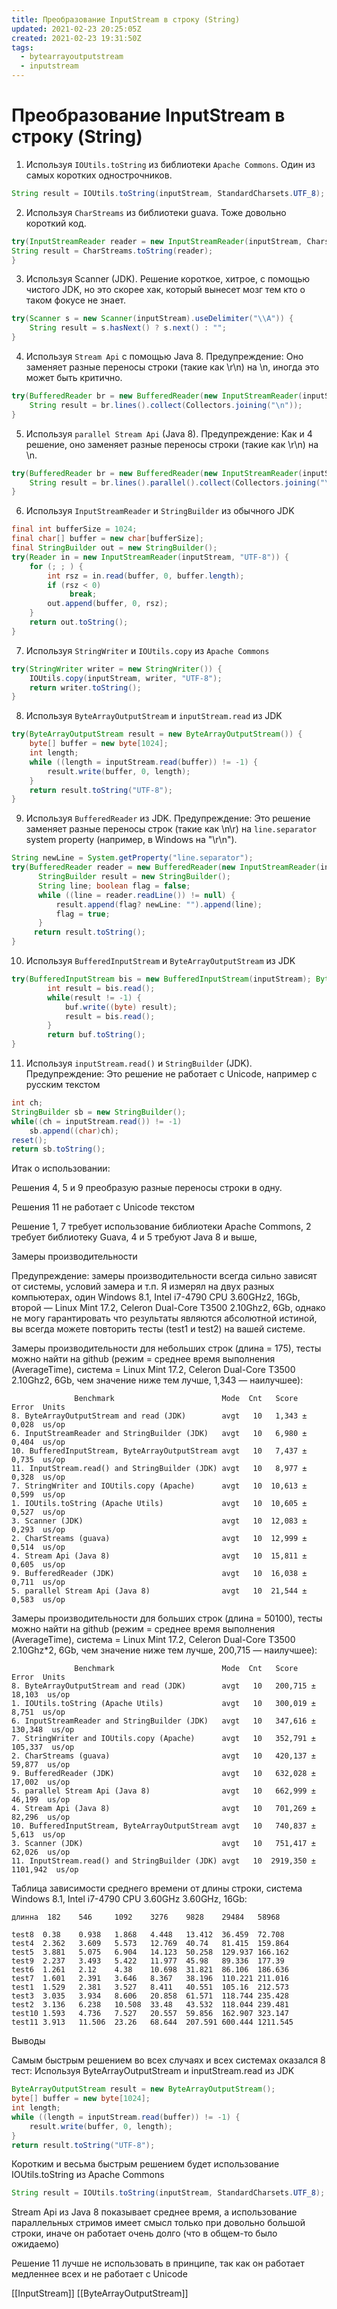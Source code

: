 ```yaml
---
title: Преобразование InputStream в строку (String)
updated: 2021-02-23 20:25:05Z
created: 2021-02-23 19:31:50Z
tags:
  - bytearrayoutputstream
  - inputstream
---
```


# Преобразование InputStream в строку (String)

1.  Используя `IOUtils.toString` из библиотеки `Apache Commons`. Один из самых коротких однострочников.


```java
String result = IOUtils.toString(inputStream, StandardCharsets.UTF_8);

```

2.  Используя `CharStreams` из библиотеки guava. Тоже довольно короткий код.

```java
try(InputStreamReader reader = new InputStreamReader(inputStream, Charsets.UTF_8)) {
String result = CharStreams.toString(reader);
}
```

3.  Используя Scanner (JDK). Решение короткое, хитрое, с помощью чистого JDK, но это скорее хак, который вынесет мозг тем кто о таком фокусе не знает.

```java
try(Scanner s = new Scanner(inputStream).useDelimiter("\\A")) {            
    String result = s.hasNext() ? s.next() : "";
}
```

4.  Используя `Stream Api` с помощью Java 8. Предупреждение: Оно заменяет разные переносы строки (такие как \\r\\n) на \\n, иногда это может быть критично.

```java
try(BufferedReader br = new BufferedReader(new InputStreamReader(inputStream))) {
    String result = br.lines().collect(Collectors.joining("\n"));
}
```

5.  Используя `parallel Stream Api` (Java 8). Предупреждение: Как и 4 решение, оно заменяет разные переносы строки (такие как \\r\\n) на \\n.

```java
try(BufferedReader br = new BufferedReader(new InputStreamReader(inputStream))) {
    String result = br.lines().parallel().collect(Collectors.joining("\n"));
}
```

6.  Используя `InputStreamReader` и `StringBuilder` из обычного JDK

```java
final int bufferSize = 1024;
final char[] buffer = new char[bufferSize];
final StringBuilder out = new StringBuilder();
try(Reader in = new InputStreamReader(inputStream, "UTF-8")) {
    for (; ; ) {
        int rsz = in.read(buffer, 0, buffer.length);
        if (rsz < 0)
             break;
        out.append(buffer, 0, rsz);
    }
    return out.toString();
}
```

7.  Используя `StringWriter` и `IOUtils.copy` из `Apache Commons`

```java
try(StringWriter writer = new StringWriter()) {
    IOUtils.copy(inputStream, writer, "UTF-8");
    return writer.toString();
}
```

8.  Используя `ByteArrayOutputStream` и `inputStream.read` из JDK

```java
try(ByteArrayOutputStream result = new ByteArrayOutputStream()) {
    byte[] buffer = new byte[1024];
    int length;
    while ((length = inputStream.read(buffer)) != -1) {
        result.write(buffer, 0, length);
    }
    return result.toString("UTF-8");
}
```

9.  Используя `BufferedReader` из JDK. Предупреждение: Это решение заменяет разные переносы строк (такие как \\n\\r) на `line.separator` system property (например, в Windows на "\\r\\n").

```java
String newLine = System.getProperty("line.separator");
try(BufferedReader reader = new BufferedReader(new InputStreamReader(inputStream))) {
      StringBuilder result = new StringBuilder();
      String line; boolean flag = false;
      while ((line = reader.readLine()) != null) {
          result.append(flag? newLine: "").append(line);
          flag = true;
      }
     return result.toString();
}
```

10. Используя `BufferedInputStream` и `ByteArrayOutputStream` из JDK

```java
try(BufferedInputStream bis = new BufferedInputStream(inputStream); ByteArrayOutputStream buf = new ByteArrayOutputStream()) {
        int result = bis.read();
        while(result != -1) {
            buf.write((byte) result);
            result = bis.read();
        }
        return buf.toString();
}
```

11. Используя `inputStream.read()` и `StringBuilder` (JDK). Предупреждение: Это решение не работает с Unicode, например с русским текстом

```java
int ch;
StringBuilder sb = new StringBuilder();
while((ch = inputStream.read()) != -1)
    sb.append((char)ch);
reset();
return sb.toString();
```

Итак о использовании:

Решения 4, 5 и 9 преобразую разные переносы строки в одну.

Решения 11 не работает с Unicode текстом

Решение 1, 7 требует использование библиотеки Apache Commons, 2 требует библиотеку Guava, 4 и 5 требуют Java 8 и выше,

Замеры производительности

Предупреждение: замеры производительности всегда сильно зависят от системы, условий замера и т.п. Я измерял на двух разных компьютерах, один Windows 8.1, Intel i7-4790 CPU 3.60GHz2, 16Gb, второй — Linux Mint 17.2, Celeron Dual-Core T3500 2.10Ghz2, 6Gb, однако не могу гарантировать что результаты являются абсолютной истиной, вы всегда можете повторить тесты (test1 и test2) на вашей системе.

Замеры производительности для небольших строк (длина = 175), тесты можно найти на github (режим = среднее время выполнения (AverageTime), система = Linux Mint 17.2, Celeron Dual-Core T3500 2.10Ghz2, 6Gb, чем значение ниже тем лучше, 1,343 — наилучшее):

```
              Benchmark                        Mode  Cnt   Score   Error  Units
8. ByteArrayOutputStream and read (JDK)        avgt   10   1,343 ± 0,028  us/op
6. InputStreamReader and StringBuilder (JDK)   avgt   10   6,980 ± 0,404  us/op
10. BufferedInputStream, ByteArrayOutputStream avgt   10   7,437 ± 0,735  us/op
11. InputStream.read() and StringBuilder (JDK) avgt   10   8,977 ± 0,328  us/op
7. StringWriter and IOUtils.copy (Apache)      avgt   10  10,613 ± 0,599  us/op
1. IOUtils.toString (Apache Utils)             avgt   10  10,605 ± 0,527  us/op
3. Scanner (JDK)                               avgt   10  12,083 ± 0,293  us/op
2. CharStreams (guava)                         avgt   10  12,999 ± 0,514  us/op
4. Stream Api (Java 8)                         avgt   10  15,811 ± 0,605  us/op
9. BufferedReader (JDK)                        avgt   10  16,038 ± 0,711  us/op
5. parallel Stream Api (Java 8)                avgt   10  21,544 ± 0,583  us/op
```

Замеры производительности для больших строк (длина = 50100), тесты можно найти на github (режим = среднее время выполнения (AverageTime), система = Linux Mint 17.2, Celeron Dual-Core T3500 2.10Ghz*2, 6Gb, чем значение ниже тем лучше, 200,715 — наилучшее):

```
              Benchmark                        Mode  Cnt   Score        Error  Units
8. ByteArrayOutputStream and read (JDK)        avgt   10   200,715 ±   18,103  us/op
1. IOUtils.toString (Apache Utils)             avgt   10   300,019 ±    8,751  us/op
6. InputStreamReader and StringBuilder (JDK)   avgt   10   347,616 ±  130,348  us/op
7. StringWriter and IOUtils.copy (Apache)      avgt   10   352,791 ±  105,337  us/op
2. CharStreams (guava)                         avgt   10   420,137 ±   59,877  us/op
9. BufferedReader (JDK)                        avgt   10   632,028 ±   17,002  us/op
5. parallel Stream Api (Java 8)                avgt   10   662,999 ±   46,199  us/op
4. Stream Api (Java 8)                         avgt   10   701,269 ±   82,296  us/op
10. BufferedInputStream, ByteArrayOutputStream avgt   10   740,837 ±    5,613  us/op
3. Scanner (JDK)                               avgt   10   751,417 ±   62,026  us/op
11. InputStream.read() and StringBuilder (JDK) avgt   10  2919,350 ± 1101,942  us/op
```

Таблица зависимости среднего времени от длины строки, система Windows 8.1, Intel i7-4790 CPU 3.60GHz 3.60GHz, 16Gb:

```
длинна  182    546     1092    3276    9828    29484   58968

test8  0.38    0.938   1.868   4.448   13.412  36.459  72.708
test4  2.362   3.609   5.573   12.769  40.74   81.415  159.864
test5  3.881   5.075   6.904   14.123  50.258  129.937 166.162
test9  2.237   3.493   5.422   11.977  45.98   89.336  177.39
test6  1.261   2.12    4.38    10.698  31.821  86.106  186.636
test7  1.601   2.391   3.646   8.367   38.196  110.221 211.016
test1  1.529   2.381   3.527   8.411   40.551  105.16  212.573
test3  3.035   3.934   8.606   20.858  61.571  118.744 235.428
test2  3.136   6.238   10.508  33.48   43.532  118.044 239.481
test10 1.593   4.736   7.527   20.557  59.856  162.907 323.147
test11 3.913   11.506  23.26   68.644  207.591 600.444 1211.545
```

Выводы

Самым быстрым решением во всех случаях и всех системах оказался 8 тест: Используя ByteArrayOutputStream и inputStream.read из JDK

```java
ByteArrayOutputStream result = new ByteArrayOutputStream();
byte[] buffer = new byte[1024];
int length;
while ((length = inputStream.read(buffer)) != -1) {
    result.write(buffer, 0, length);
}
return result.toString("UTF-8");
```

Коротким и весьма быстрым решением будет использование IOUtils.toString из Apache Commons

```java
String result = IOUtils.toString(inputStream, StandardCharsets.UTF_8);
```

Stream Api из Java 8 показывает среднее время, а использование параллельных стримов имеет смысл только при довольно большой строки, иначе он работает очень долго (что в общем-то было ожидаемо)

Решение 11 лучше не использовать в принципе, так как он работает медленнее всех и не работает с Unicode


[[InputStream]] [[ByteArrayOutputStream]]





